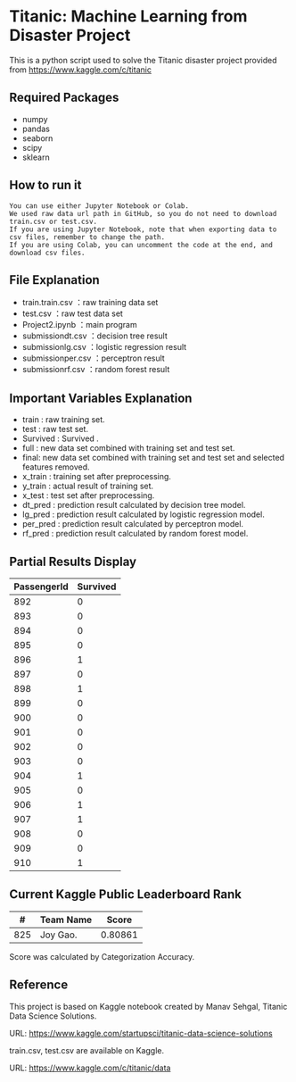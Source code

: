 # Titanic: Machine Learning from Disaster Project

This is a python script used to solve the Titanic disaster project provided from https://www.kaggle.com/c/titanic

## Required Packages
- numpy
- pandas
- seaborn
- scipy
- sklearn

## How to run it
```
You can use either Jupyter Notebook or Colab. 
We used raw data url path in GitHub, so you do not need to download train.csv or test.csv. 
If you are using Jupyter Notebook, note that when exporting data to csv files, remember to change the path. 
If you are using Colab, you can uncomment the code at the end, and download csv files. 
```

## File Explanation
- train.train.csv ：raw training data set
- test.csv ：raw test data set
- Project2.ipynb ：main program
- submissiondt.csv ：decision tree result
- submissionlg.csv ：logistic regression result
- submissionper.csv ：perceptron result
- submissionrf.csv ：random forest result

## Important Variables Explanation
- train : raw training set.
- test : raw test set.
- Survived : Survived .
- full : new data set combined with training set and test set.
- final: new data set combined with training set and test set and selected features removed.
- x_train : training set after preprocessing.
- y_train : actual result of training set.
- x_test : test set after preprocessing.
- dt_pred : prediction result calculated by decision tree model.
- lg_pred : prediction result calculated by logistic regression model.
- per_pred : prediction result calculated by perceptron  model.
- rf_pred : prediction result calculated by random forest model.


## Partial Results Display

|PassengerId   |Survived    |
|--------------|------------|
|892           |0           |
|893           |0           |
|894           |0           |
|895           |0           |
|896           |1           |
|897           |0           |
|898           |1           |
|899           |0           |
|900           |0           |
|901           |0           |
|902           |0           |
|903           |0           |
|904           |1           |
|905           |0           |
|906           |1           |
|907           |1           |
|908           |0           |
|909           |0           |
|910           |1           |


## Current Kaggle Public Leaderboard Rank

|#    |Team Name    |Score    |
|-----|-------------|---------|
| 825 | Joy Gao.    | 0.80861 |

Score was calculated by Categorization Accuracy.

## Reference
This project is based on Kaggle notebook created by Manav Sehgal, Titanic Data Science Solutions. 

URL: https://www.kaggle.com/startupsci/titanic-data-science-solutions

train.csv, test.csv are available on Kaggle. 

URL: https://www.kaggle.com/c/titanic/data
